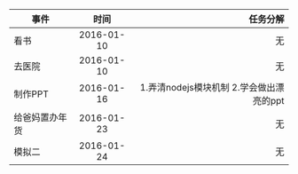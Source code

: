 | 事件					| 时间				 | 任务分解																	|
| ------------|:----------:| --------------------------------------:|
| 看书					| 2016-01-10 | 无																			|
| 去医院				| 2016-01-10 | 无																			|
| 制作PPT			| 2016-01-16 | 1.弄清nodejs模块机制	 2.学会做出漂亮的ppt  |
| 给爸妈置办年货| 2016-01-23 | 无																			|
| 模拟二				| 2016-01-24 | 无																			|